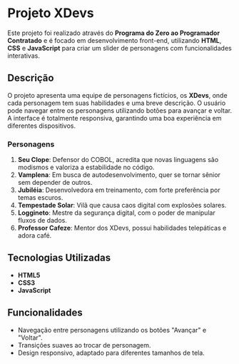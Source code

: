 # Projeto XDevs

Este projeto foi realizado através do **Programa do Zero ao Programador Contratado** e é focado em desenvolvimento front-end, utilizando **HTML**, **CSS** e **JavaScript** para criar um slider de personagens com funcionalidades interativas.

## Descrição

O projeto apresenta uma equipe de personagens fictícios, os **XDevs**, onde cada personagem tem suas habilidades e uma breve descrição. O usuário pode navegar entre os personagens utilizando botões para avançar e voltar. A interface é totalmente responsiva, garantindo uma boa experiência em diferentes dispositivos.

### Personagens

1. **Seu Clope**: Defensor do COBOL, acredita que novas linguagens são modismos e valoriza a estabilidade no código.
2. **Vamplena**: Em busca de autodesenvolvimento, quer se tornar sênior sem depender de outros.
3. **Jubiléia**: Desenvolvedora em treinamento, com forte preferência por temas escuros.
4. **Tempestade Solar**: Vilã que causa caos digital com explosões solares.
5. **Loggineto**: Mestre da segurança digital, com o poder de manipular fluxos de dados.
6. **Professor Cafeze**: Mentor dos XDevs, possui habilidades telepáticas e adora café.

## Tecnologias Utilizadas

- **HTML5**
- **CSS3**
- **JavaScript**

## Funcionalidades

- Navegação entre personagens utilizando os botões "Avançar" e "Voltar".
- Transições suaves ao trocar de personagem.
- Design responsivo, adaptado para diferentes tamanhos de tela.
